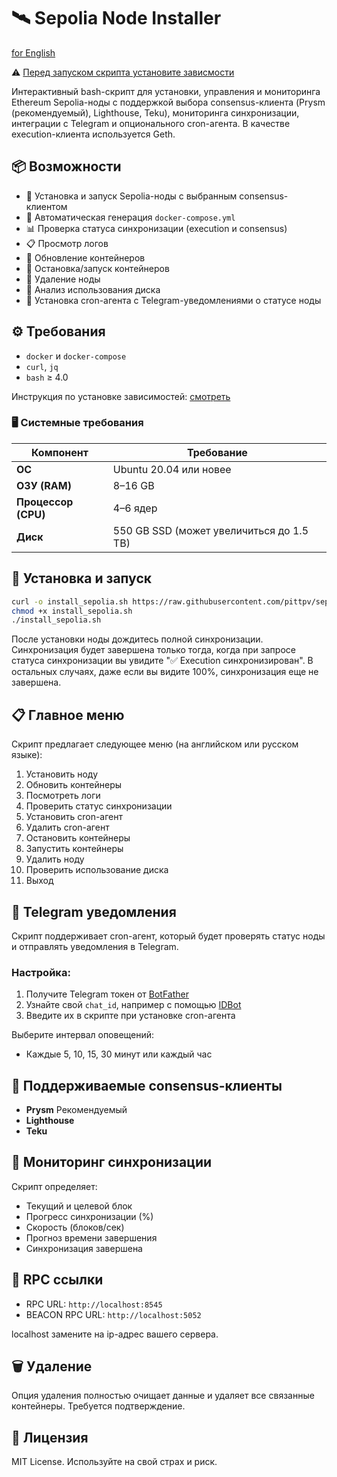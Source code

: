 # 🛰️ Sepolia Node Installer

[for English](https://github.com/pittpv/sepolia-auto-install/blob/main/en/ "English version of description")

⚠️ [Перед запуском скрипта установите зависмости](https://github.com/pittpv/sepolia-auto-install/tree/main?tab=readme-ov-file#%EF%B8%8F-%D1%82%D1%80%D0%B5%D0%B1%D0%BE%D0%B2%D0%B0%D0%BD%D0%B8%D1%8F)

Интерактивный bash-скрипт для установки, управления и мониторинга Ethereum Sepolia-ноды с поддержкой выбора consensus-клиента (Prysm (рекомендуемый), Lighthouse, Teku), мониторинга синхронизации, интеграции с Telegram и опционального cron-агента. В качестве execution-клиента используется Geth.

## 📦 Возможности

* 🔧 Установка и запуск Sepolia-ноды с выбранным consensus-клиентом
* 🐳 Автоматическая генерация `docker-compose.yml`
* 📊 Проверка статуса синхронизации (execution и consensus)
* 📋 Просмотр логов
* 🔄 Обновление контейнеров
* 🛑 Остановка/запуск контейнеров
* 🧹 Удаление ноды
* 💽 Анализ использования диска
* 📡 Установка cron-агента с Telegram-уведомлениями о статусе ноды

## ⚙️ Требования

* `docker` и `docker-compose`
* `curl`, `jq`
* `bash` ≥ 4.0

Инструкция по установке зависимостей: [смотреть](https://github.com/pittpv/sepolia-auto-install/blob/main/ru/Install-Dependecies.md "Как установить Docker и другие зависимости")

### 🖥️ Системные требования

| Компонент         | Требование                    |
|-------------------|-------------------------------|
| **ОС**            | Ubuntu 20.04 или новее        |
| **ОЗУ (RAM)**     | 8–16 GB                       |
| **Процессор (CPU)**| 4–6 ядер                      |
| **Диск**          | 550 GB SSD (может увеличиться до 1.5 TB) |


## 🚀 Установка и запуск

```bash
curl -o install_sepolia.sh https://raw.githubusercontent.com/pittpv/sepolia-auto-install/main/install_sepolia.sh
chmod +x install_sepolia.sh
./install_sepolia.sh
```

После установки ноды дождитесь полной синхронизации. Синхронизация будет завершена только тогда, когда при запросе статуса синхронизации вы увидите "✅ Execution синхронизирован". В остальных случаях, даже если вы видите 100%, синхронизация еще не завершена.

## 📋 Главное меню

Скрипт предлагает следующее меню (на английском или русском языке):

1. Установить ноду
2. Обновить контейнеры
3. Посмотреть логи
4. Проверить статус синхронизации
5. Установить cron-агент
6. Удалить cron-агент
7. Остановить контейнеры
8. Запустить контейнеры
9. Удалить ноду
10. Проверить использование диска
11. Выход

## 🔐 Telegram уведомления

Скрипт поддерживает cron-агент, который будет проверять статус ноды и отправлять уведомления в Telegram.

### Настройка:

1. Получите Telegram токен от [BotFather](https://t.me/BotFather)
2. Узнайте свой `chat_id`, например с помощью [IDBot](https://t.me/myidbot)
3. Введите их в скрипте при установке cron-агента

Выберите интервал оповещений:

* Каждые 5, 10, 15, 30 минут или каждый час

## 🧠 Поддерживаемые consensus-клиенты

* **Prysm** Рекомендуемый
* **Lighthouse**
* **Teku**

## 📡 Мониторинг синхронизации

Скрипт определяет:

* Текущий и целевой блок
* Прогресс синхронизации (%)
* Скорость (блоков/сек)
* Прогноз времени завершения
* Синхронизация завершена

## 🔗 RPC ссылки

* RPC URL: `http://localhost:8545`
* BEACON RPC URL: `http://localhost:5052`

localhost замените на ip-адрес вашего сервера.

## 🗑️ Удаление

Опция удаления полностью очищает данные и удаляет все связанные контейнеры. Требуется подтверждение.

## 📄 Лицензия

MIT License. Используйте на свой страх и риск.
